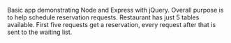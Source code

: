 Basic app demonstrating Node and Express with jQuery.
Overall purpose is to help schedule reservation requests.
Restaurant has just 5 tables available. 
First five requests get a reservation, every request after that is sent to the waiting list.
